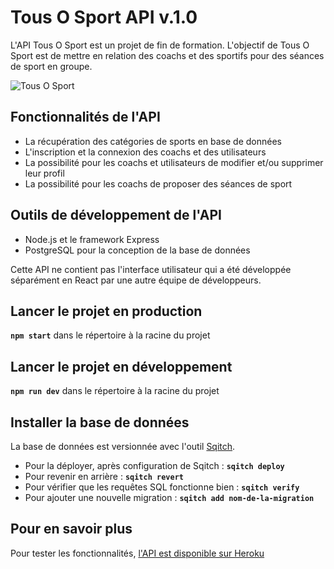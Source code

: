 # Tous O Sport API v.1.0
L'API Tous O Sport est un projet de fin de formation.
L'objectif de Tous O Sport est de mettre en relation des coachs et des sportifs pour des séances de sport en groupe.

![Tous O Sport](https://cedriccharlesia.com/img/tous-o-sport.png)

## Fonctionnalités de l'API
- La récupération des catégories de sports en base de données
- L'inscription et la connexion des coachs et des utilisateurs
- La possibilité pour les coachs et utilisateurs de modifier et/ou supprimer leur profil
- La possibilité pour les coachs de proposer des séances de sport

## Outils de développement de l'API
- Node.js et le framework Express
- PostgreSQL pour la conception de la base de données

Cette API ne contient pas l'interface utilisateur qui a été développée séparément en React par une autre équipe de développeurs.

## Lancer le projet en production
**`npm start`** dans le répertoire à la racine du projet

## Lancer le projet en développement
**`npm run dev`** dans le répertoire à la racine du projet

## Installer la base de données
La base de données est versionnée avec l'outil [Sqitch](https://sqitch.org/).
- Pour la déployer, après configuration de Sqitch :
**`sqitch deploy`**
- Pour revenir en arrière :
**`sqitch revert`**
- Pour vérifier que les requêtes SQL fonctionne bien :
**`sqitch verify`**
- Pour ajouter une nouvelle migration :
**`sqitch add nom-de-la-migration`**

## Pour en savoir plus
Pour tester les fonctionnalités, [l'API est disponible sur Heroku](https://tous-o-sport-api.herokuapp.com/docs/)

